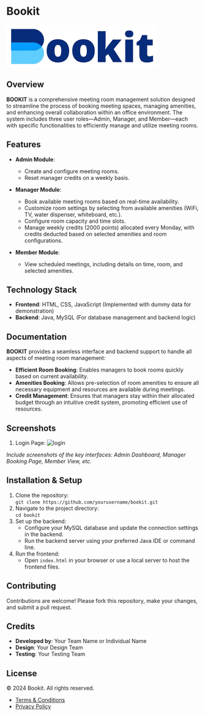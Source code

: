 # Bookit

![Bookit Logo](./frontend/assets/img/bookitlogo.png)

## Overview

**BOOKIT** is a comprehensive meeting room management solution designed to streamline the process of booking meeting spaces, managing amenities, and enhancing overall collaboration within an office environment. The system includes three user roles—Admin, Manager, and Member—each with specific functionalities to efficiently manage and utilize meeting rooms.

## Features

- **Admin Module**:  
  - Create and configure meeting rooms.
  - Reset manager credits on a weekly basis.
  
- **Manager Module**:  
  - Book available meeting rooms based on real-time availability.
  - Customize room settings by selecting from available amenities (WiFi, TV, water dispenser, whiteboard, etc.).
  - Configure room capacity and time slots.
  - Manage weekly credits (2000 points) allocated every Monday, with credits deducted based on selected amenities and room configurations.

- **Member Module**:  
  - View scheduled meetings, including details on time, room, and selected amenities.
  
## Technology Stack

- **Frontend**: HTML, CSS, JavaScript (Implemented with dummy data for demonstration)
- **Backend**: Java, MySQL (For database management and backend logic)
  
## Documentation

**BOOKIT** provides a seamless interface and backend support to handle all aspects of meeting room management:

- **Efficient Room Booking**: Enables managers to book rooms quickly based on current availability.
- **Amenities Booking**: Allows pre-selection of room amenities to ensure all necessary equipment and resources are available during meetings.
- **Credit Management**: Ensures that managers stay within their allocated budget through an intuitive credit system, promoting efficient use of resources.
  
## Screenshots
1. Login Page:
![login](https://ibb.co/LSkJFhg][img]https://i.ibb.co/G7xt63M/Screenshot-116.png[/img)

_Include screenshots of the key interfaces: Admin Dashboard, Manager Booking Page, Member View, etc._

## Installation & Setup

1. Clone the repository:  
   `git clone https://github.com/yourusername/bookit.git`
2. Navigate to the project directory:  
   `cd bookit`
3. Set up the backend:
   - Configure your MySQL database and update the connection settings in the backend.
   - Run the backend server using your preferred Java IDE or command line.
4. Run the frontend:
   - Open `index.html` in your browser or use a local server to host the frontend files.
  
## Contributing

Contributions are welcome! Please fork this repository, make your changes, and submit a pull request.

## Credits

- **Developed by**: Your Team Name or Individual Name
- **Design**: Your Design Team
- **Testing**: Your Testing Team

## License

© 2024 Bookit. All rights reserved.  
- [Terms & Conditions](#)
- [Privacy Policy](#)
